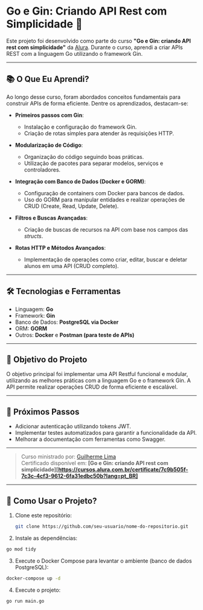 # Go e Gin: Criando API Rest com Simplicidade 🚀

Este projeto foi desenvolvido como parte do curso **"Go e Gin: criando API rest com simplicidade"** da [Alura](https://www.alura.com.br/). Durante o curso, aprendi a criar APIs REST com a linguagem Go utilizando o framework Gin.

---

## 📚 O Que Eu Aprendi?

Ao longo desse curso, foram abordados conceitos fundamentais para construir APIs de forma eficiente. Dentre os aprendizados, destacam-se:

- **Primeiros passos com Gin**:
  - Instalação e configuração do framework Gin.
  - Criação de rotas simples para atender às requisições HTTP.

- **Modularização de Código**:
  - Organização do código seguindo boas práticas.
  - Utilização de pacotes para separar modelos, serviços e controladores.

- **Integração com Banco de Dados (Docker e GORM)**:
  - Configuração de containers com Docker para bancos de dados.
  - Uso do GORM para manipular entidades e realizar operações de CRUD (Create, Read, Update, Delete).

- **Filtros e Buscas Avançadas**:
  - Criação de buscas de recursos na API com base nos campos das *structs*.

- **Rotas HTTP e Métodos Avançados**:
  - Implementação de operações como criar, editar, buscar e deletar alunos em uma API (CRUD completo).

---

## 🛠️ Tecnologias e Ferramentas

- Linguagem: **Go**
- Framework: **Gin**
- Banco de Dados: **PostgreSQL via Docker**
- ORM: **GORM**
- Outros: **Docker** e **Postman (para teste de APIs)**

---

## 🎯 Objetivo do Projeto

O objetivo principal foi implementar uma API Restful funcional e modular, utilizando as melhores práticas com a linguagem Go e o framework Gin. A API permite realizar operações CRUD de forma eficiente e escalável.

---

## 📝 Próximos Passos

- Adicionar autenticação utilizando tokens JWT.
- Implementar testes automatizados para garantir a funcionalidade da API.
- Melhorar a documentação com ferramentas como Swagger.

---

> Curso ministrado por: [Guilherme Lima](https://www.linkedin.com/in/guilherme-lima-alura/)  
Certificado disponível em: **[Go e Gin: criando API rest com simplicidade][https://cursos.alura.com.br/certificate/7c9b505f-7c3c-4cf3-9612-6fa31edbc50b?lang=pt_BR]**
---

## 📂 Como Usar o Projeto?

1. Clone este repositório:
   ```bash
   git clone https://github.com/seu-usuario/nome-do-repositorio.git
   ```

2. Instale as dependências:
  ```bash
  go mod tidy
  ```

3. Execute o Docker Compose para levantar o ambiente (banco de dados PostgreSQL):
  ```bash
  docker-compose up -d
  ```

4. Execute o projeto:
  ```bash
  go run main.go
  ```
